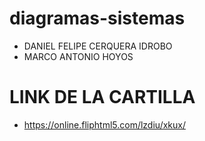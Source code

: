 # diagramas-sistemas

- DANIEL FELIPE CERQUERA IDROBO
- MARCO ANTONIO HOYOS

# LINK DE LA CARTILLA
- https://online.fliphtml5.com/lzdiu/xkux/
